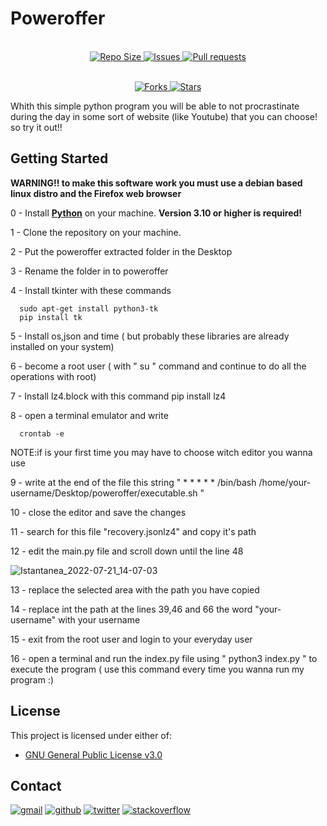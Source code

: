 # Poweroffer

<p align="center">
  <br>
  <a href="https://github.com/archnotwindows/poweroffer/">
    <img alt="Repo Size" src="https://img.shields.io/github/repo-size/archnotwindows/poweroffer?logo=github">
  </a>
  <a href="https://github.com/archnotwindows/poweroffer/issues">
    <img alt="Issues" src="https://img.shields.io/github/issues/archnotwindows/poweroffer?logo=github">
  </a>
  <a href="https://github.com/archnotwindows/poweroffer/pulls">
    <img alt="Pull requests" src="https://img.shields.io/github/issues-pr/archnotwindows/poweroffer?logo=github">
  </a>
</p>
<p align="center">
  <br>
  <a href="https://github.com/archnotwindows/poweroffer/fork">
    <img alt="Forks" src="https://img.shields.io/github/forks/archnotwindows/poweroffer?logo=github">
  </a>
  <a href="https://img.shields.io/github/stars/archnotwindows/poweroffer">
    <img alt="Stars" src="https://img.shields.io/github/stars/archnotwindows/poweroffer?logo=github">
  </a>

Whith this simple python program you will be able to not procrastinate during the day in some sort of website (like Youtube) that you can choose! so try it out!!
## Getting Started
  **WARNING!! to make this software work you must use a debian based linux distro and the Firefox web browser**
  
0 - Install **[Python](https://python.org)** on your machine. **Version 3.10 or higher is required!**
  
1 - Clone the repository on your machine.
  
2 - Put the poweroffer extracted folder in the Desktop

3 - Rename the folder in to poweroffer
  
4 - Install tkinter with these commands 
  
      sudo apt-get install python3-tk 
      pip install tk

5 - Install os,json and time ( but probably these libraries are already installed on your system)

6 - become a root user ( with " su " command and continue to do all the operations with root)

7 - Install lz4.block with this command 
      pip install lz4

8 - open a terminal emulator and write 
  
      crontab -e
  
  NOTE:if is your first time you may have to choose witch editor you wanna use

9 - write at the end of the file this string " * * * * * /bin/bash /home/your-username/Desktop/poweroffer/executable.sh "

10 - close the editor and save the changes

11 - search for this file "recovery.jsonlz4" and copy it's path

12 - edit the main.py file and scroll down until the line 48 

![Istantanea_2022-07-21_14-07-03](https://user-images.githubusercontent.com/108471111/180209819-e4a4d0e0-80db-4a75-8689-e00b6b1ed44a.png)


13 - replace the selected area with the path you have copied 

14 - replace int the path at the lines 39,46 and 66 the word "your-username" with your username

15 - exit from the root user and login to your everyday user 

16 - open a terminal and run the index.py file using " python3 index.py " to execute the program ( use this command every time you wanna run my program :)



## License

This project is licensed under either of:
- [GNU General Public License v3.0](https://www.gnu.org/licenses/gpl-3.0.html)

## Contact

[![gmail](https://img.shields.io/badge/Gmail-D14836?style=for-the-badge&logo=Gmail&logoColor=white)](mailto:lorenzo020406@gmail.com)
[![github](https://img.shields.io/badge/GitHub-000000?style=for-the-badge&logo=GitHub&logoColor=white)](https://github.com/archnotwindows)
[![twitter](https://img.shields.io/badge/Twitter-007fff?style=for-the-badge&logo=twitter&logoColor=white)](https://twitter.com/Lollopro59_)
[![stackoverflow](https://img.shields.io/badge/StackOverFlow-FF8000?style=for-the-badge&logo=stackoverflow&logoColor=white)](https://stackoverflow.com/users/19628082/archnotwindows)
